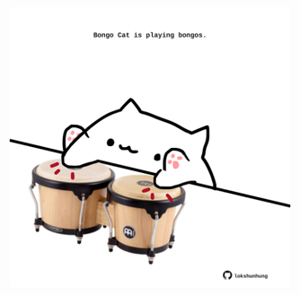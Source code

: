 <!-- built at 03/10/2024, 07:00:54 UTC -->
<p align="center">
  <img width="500" height="500" src="./ReadmeImage.svg">
</p>
